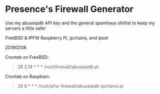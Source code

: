 # Presence's Firewall Generator

Use my abuseipdb API key and the general spamhaus shitlist to keep my servers a little safer

FreeBSD & IPFW
Raspberry Pi, ipchains, and ipset

20190208

Crontab on FreeBSD: 

> 28 2,14 * * * /root/firewall/abuseipdb.pl

Crontab on Raspbian:

> 28 6 * * * /root/ipfw-firewall/abuseipdb-ipchains.pl
